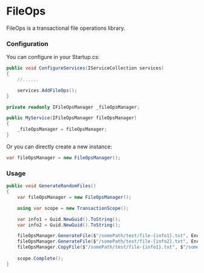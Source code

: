 # FileOps
FileOps is a transactional file operations library.

### Configuration

You can configure in your Startup.cs:

```cs
public void ConfigureServices(IServiceCollection services)
{
    //......

    services.AddFileOps();
}
```

```cs
private readonly IFileOpsManager _fileOpsManager;

public MyService(IFileOpsManager fileOpsManager)
{
    _fileOpsManager = fileOpsManager;
}
```

Or you can directly create a new instance:

```cs
var fileOpsManager = new FileOpsManager();
```

### Usage

```cs
public void GenerateRandomFiles()
{
    var fileOpsManager = new FileOpsManager();

    using var scope = new TransactionScope();

    var info1 = Guid.NewGuid().ToString();
    var info2 = Guid.NewGuid().ToString();

    fileOpsManager.GenerateFile($"/somePath/test/file-{info1}.txt", Encoding.UTF8.GetBytes(info1));
    fileOpsManager.GenerateFile($"/somePath/test/file-{info2}.txt", Encoding.UTF8.GetBytes(info2));
    fileOpsManager.CopyFile($"/somePath/test/file-{info1}.txt", $"/somePath/test/file-{Guid.NewGuid().ToString()}.txt");
             
    scope.Complete();
}
```
